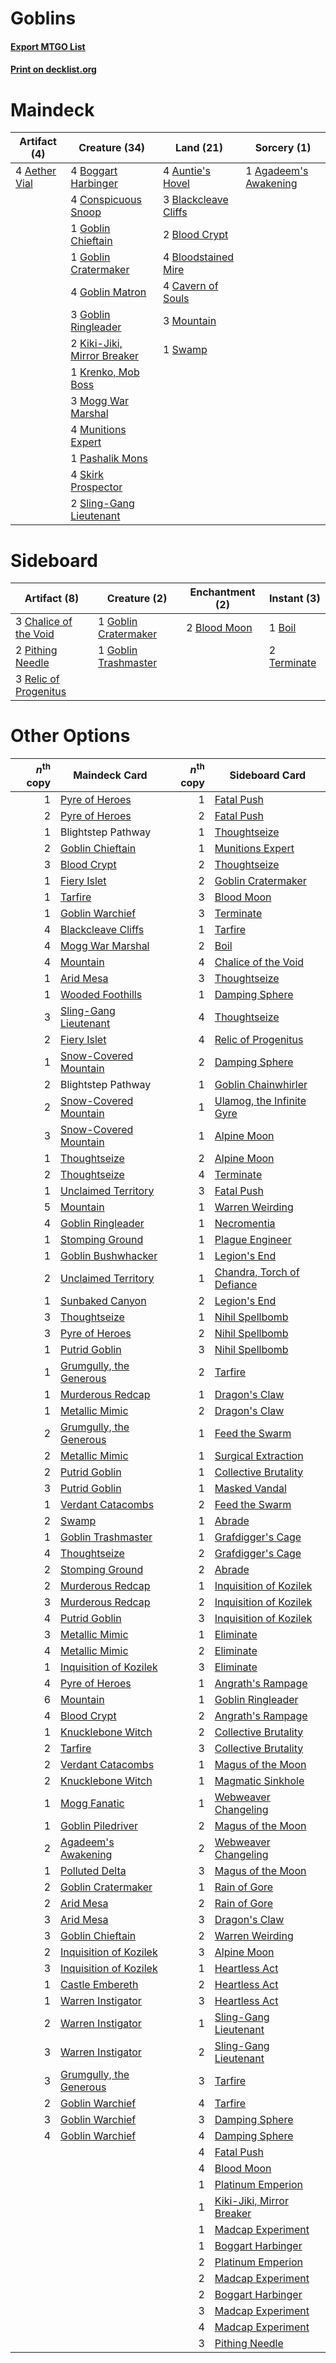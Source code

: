 # Goblins

#### [Export MTGO List](../collection/Goblins/Goblins.txt)
#### [Print on decklist.org](http://decklist.org/?deckmain=4%09Aether%20Vial%0A1%09Agadeem's%20Awakening%0A4%09Auntie's%20Hovel%0A3%09Blackcleave%20Cliffs%0A2%09Blood%20Crypt%0A4%09Bloodstained%20Mire%0A4%09Boggart%20Harbinger%0A4%09Cavern%20of%20Souls%0A4%09Conspicuous%20Snoop%0A1%09Goblin%20Chieftain%0A1%09Goblin%20Cratermaker%0A4%09Goblin%20Matron%0A3%09Goblin%20Ringleader%0A2%09Kiki-Jiki,%20Mirror%20Breaker%0A1%09Krenko,%20Mob%20Boss%0A3%09Mogg%20War%20Marshal%0A3%09Mountain%0A4%09Munitions%20Expert%0A1%09Pashalik%20Mons%0A4%09Skirk%20Prospector%0A2%09Sling-Gang%20Lieutenant%0A1%09Swamp&deckside=2%09Blood%20Moon%0A1%09Boil%0A3%09Chalice%20of%20the%20Void%0A1%09Goblin%20Cratermaker%0A1%09Goblin%20Trashmaster%0A2%09Pithing%20Needle%0A3%09Relic%20of%20Progenitus%0A2%09Terminate)
# Maindeck

|                                     Artifact (4)                                      |                                            Creature (34)                                            |                                           Land (21)                                           |                                          Sorcery (1)                                           |
|---------------------------------------------------------------------------------------|-----------------------------------------------------------------------------------------------------|-----------------------------------------------------------------------------------------------|------------------------------------------------------------------------------------------------|
|4 [Aether Vial](http://gatherer.wizards.com/Pages/Card/Details.aspx?multiverseid=48146)|4 [Boggart Harbinger](http://gatherer.wizards.com/Pages/Card/Details.aspx?multiverseid=139441)       |4 [Auntie's Hovel](http://gatherer.wizards.com/Pages/Card/Details.aspx?multiverseid=153457)    |1 [Agadeem's Awakening](http://gatherer.wizards.com/Pages/Card/Details.aspx?multiverseid=491723)|
|                                                                                       |4 [Conspicuous Snoop](http://gatherer.wizards.com/Pages/Card/Details.aspx?multiverseid=485462)       |3 [Blackcleave Cliffs](http://gatherer.wizards.com/Pages/Card/Details.aspx?multiverseid=209401)|                                                                                                |
|                                                                                       |1 [Goblin Chieftain](http://gatherer.wizards.com/Pages/Card/Details.aspx?multiverseid=438481)        |2 [Blood Crypt](http://gatherer.wizards.com/Pages/Card/Details.aspx?multiverseid=97102)        |                                                                                                |
|                                                                                       |1 [Goblin Cratermaker](http://gatherer.wizards.com/Pages/Card/Details.aspx?multiverseid=452853)      |4 [Bloodstained Mire](http://gatherer.wizards.com/Pages/Card/Details.aspx?multiverseid=405094) |                                                                                                |
|                                                                                       |4 [Goblin Matron](http://gatherer.wizards.com/Pages/Card/Details.aspx?multiverseid=15810)            |4 [Cavern of Souls](http://gatherer.wizards.com/Pages/Card/Details.aspx?multiverseid=278058)   |                                                                                                |
|                                                                                       |3 [Goblin Ringleader](http://gatherer.wizards.com/Pages/Card/Details.aspx?multiverseid=27664)        |3 [Mountain](http://gatherer.wizards.com/Pages/Card/Details.aspx?multiverseid=439859)          |                                                                                                |
|                                                                                       |2 [Kiki-Jiki, Mirror Breaker](http://gatherer.wizards.com/Pages/Card/Details.aspx?multiverseid=50321)|1 [Swamp](http://gatherer.wizards.com/Pages/Card/Details.aspx?multiverseid=439858)             |                                                                                                |
|                                                                                       |1 [Krenko, Mob Boss](http://gatherer.wizards.com/Pages/Card/Details.aspx?multiverseid=386339)        |                                                                                               |                                                                                                |
|                                                                                       |3 [Mogg War Marshal](http://gatherer.wizards.com/Pages/Card/Details.aspx?multiverseid=157924)        |                                                                                               |                                                                                                |
|                                                                                       |4 [Munitions Expert](http://gatherer.wizards.com/Pages/Card/Details.aspx?multiverseid=464158)        |                                                                                               |                                                                                                |
|                                                                                       |1 [Pashalik Mons](http://gatherer.wizards.com/Pages/Card/Details.aspx?multiverseid=464087)           |                                                                                               |                                                                                                |
|                                                                                       |4 [Skirk Prospector](http://gatherer.wizards.com/Pages/Card/Details.aspx?multiverseid=159051)        |                                                                                               |                                                                                                |
|                                                                                       |2 [Sling-Gang Lieutenant](http://gatherer.wizards.com/Pages/Card/Details.aspx?multiverseid=464057)   |                                                                                               |                                                                                                |


# Sideboard

|                                          Artifact (8)                                          |                                         Creature (2)                                          |                                   Enchantment (2)                                    |                                     Instant (3)                                      |
|------------------------------------------------------------------------------------------------|-----------------------------------------------------------------------------------------------|--------------------------------------------------------------------------------------|--------------------------------------------------------------------------------------|
|3 [Chalice of the Void](http://gatherer.wizards.com/Pages/Card/Details.aspx?multiverseid=442211)|1 [Goblin Cratermaker](http://gatherer.wizards.com/Pages/Card/Details.aspx?multiverseid=452853)|2 [Blood Moon](http://gatherer.wizards.com/Pages/Card/Details.aspx?multiverseid=45386)|1 [Boil](http://gatherer.wizards.com/Pages/Card/Details.aspx?multiverseid=14630)      |
|2 [Pithing Needle](http://gatherer.wizards.com/Pages/Card/Details.aspx?multiverseid=129526)     |1 [Goblin Trashmaster](http://gatherer.wizards.com/Pages/Card/Details.aspx?multiverseid=447280)|                                                                                      |2 [Terminate](http://gatherer.wizards.com/Pages/Card/Details.aspx?multiverseid=176449)|
|3 [Relic of Progenitus](http://gatherer.wizards.com/Pages/Card/Details.aspx?multiverseid=174824)|                                                                                               |                                                                                      |                                                                                      |


# Other Options

|*n*<sup>th</sup> copy|                                          Maindeck Card                                           |*n*<sup>th</sup> copy|                                           Sideboard Card                                            |
|--------------------:|--------------------------------------------------------------------------------------------------|--------------------:|-----------------------------------------------------------------------------------------------------|
|                    1|[Pyre of Heroes](http://gatherer.wizards.com/Pages/Card/Details.aspx?multiverseid=503857)         |                    1|[Fatal Push](http://gatherer.wizards.com/Pages/Card/Details.aspx?multiverseid=423724)                |
|                    2|[Pyre of Heroes](http://gatherer.wizards.com/Pages/Card/Details.aspx?multiverseid=503857)         |                    2|[Fatal Push](http://gatherer.wizards.com/Pages/Card/Details.aspx?multiverseid=423724)                |
|                    1|Blightstep Pathway                                                                                |                    1|[Thoughtseize](http://gatherer.wizards.com/Pages/Card/Details.aspx?multiverseid=438676)              |
|                    2|[Goblin Chieftain](http://gatherer.wizards.com/Pages/Card/Details.aspx?multiverseid=438481)       |                    1|[Munitions Expert](http://gatherer.wizards.com/Pages/Card/Details.aspx?multiverseid=464158)          |
|                    3|[Blood Crypt](http://gatherer.wizards.com/Pages/Card/Details.aspx?multiverseid=97102)             |                    2|[Thoughtseize](http://gatherer.wizards.com/Pages/Card/Details.aspx?multiverseid=438676)              |
|                    1|[Fiery Islet](http://gatherer.wizards.com/Pages/Card/Details.aspx?multiverseid=464187)            |                    2|[Goblin Cratermaker](http://gatherer.wizards.com/Pages/Card/Details.aspx?multiverseid=452853)        |
|                    1|[Tarfire](http://gatherer.wizards.com/Pages/Card/Details.aspx?multiverseid=157921)                |                    3|[Blood Moon](http://gatherer.wizards.com/Pages/Card/Details.aspx?multiverseid=45386)                 |
|                    1|[Goblin Warchief](http://gatherer.wizards.com/Pages/Card/Details.aspx?multiverseid=157934)        |                    3|[Terminate](http://gatherer.wizards.com/Pages/Card/Details.aspx?multiverseid=176449)                 |
|                    4|[Blackcleave Cliffs](http://gatherer.wizards.com/Pages/Card/Details.aspx?multiverseid=209401)     |                    1|[Tarfire](http://gatherer.wizards.com/Pages/Card/Details.aspx?multiverseid=157921)                   |
|                    4|[Mogg War Marshal](http://gatherer.wizards.com/Pages/Card/Details.aspx?multiverseid=157924)       |                    2|[Boil](http://gatherer.wizards.com/Pages/Card/Details.aspx?multiverseid=14630)                       |
|                    4|[Mountain](http://gatherer.wizards.com/Pages/Card/Details.aspx?multiverseid=439859)               |                    4|[Chalice of the Void](http://gatherer.wizards.com/Pages/Card/Details.aspx?multiverseid=442211)       |
|                    1|[Arid Mesa](http://gatherer.wizards.com/Pages/Card/Details.aspx?multiverseid=405092)              |                    3|[Thoughtseize](http://gatherer.wizards.com/Pages/Card/Details.aspx?multiverseid=438676)              |
|                    1|[Wooded Foothills](http://gatherer.wizards.com/Pages/Card/Details.aspx?multiverseid=405116)       |                    1|[Damping Sphere](http://gatherer.wizards.com/Pages/Card/Details.aspx?multiverseid=443101)            |
|                    3|[Sling-Gang Lieutenant](http://gatherer.wizards.com/Pages/Card/Details.aspx?multiverseid=464057)  |                    4|[Thoughtseize](http://gatherer.wizards.com/Pages/Card/Details.aspx?multiverseid=438676)              |
|                    2|[Fiery Islet](http://gatherer.wizards.com/Pages/Card/Details.aspx?multiverseid=464187)            |                    4|[Relic of Progenitus](http://gatherer.wizards.com/Pages/Card/Details.aspx?multiverseid=174824)       |
|                    1|[Snow-Covered Mountain](http://gatherer.wizards.com/Pages/Card/Details.aspx?multiverseid=121233)  |                    2|[Damping Sphere](http://gatherer.wizards.com/Pages/Card/Details.aspx?multiverseid=443101)            |
|                    2|Blightstep Pathway                                                                                |                    1|[Goblin Chainwhirler](http://gatherer.wizards.com/Pages/Card/Details.aspx?multiverseid=443017)       |
|                    2|[Snow-Covered Mountain](http://gatherer.wizards.com/Pages/Card/Details.aspx?multiverseid=121233)  |                    1|[Ulamog, the Infinite Gyre](http://gatherer.wizards.com/Pages/Card/Details.aspx?multiverseid=397815) |
|                    3|[Snow-Covered Mountain](http://gatherer.wizards.com/Pages/Card/Details.aspx?multiverseid=121233)  |                    1|[Alpine Moon](http://gatherer.wizards.com/Pages/Card/Details.aspx?multiverseid=447264)               |
|                    1|[Thoughtseize](http://gatherer.wizards.com/Pages/Card/Details.aspx?multiverseid=438676)           |                    2|[Alpine Moon](http://gatherer.wizards.com/Pages/Card/Details.aspx?multiverseid=447264)               |
|                    2|[Thoughtseize](http://gatherer.wizards.com/Pages/Card/Details.aspx?multiverseid=438676)           |                    4|[Terminate](http://gatherer.wizards.com/Pages/Card/Details.aspx?multiverseid=176449)                 |
|                    1|[Unclaimed Territory](http://gatherer.wizards.com/Pages/Card/Details.aspx?multiverseid=435419)    |                    3|[Fatal Push](http://gatherer.wizards.com/Pages/Card/Details.aspx?multiverseid=423724)                |
|                    5|[Mountain](http://gatherer.wizards.com/Pages/Card/Details.aspx?multiverseid=439859)               |                    1|[Warren Weirding](http://gatherer.wizards.com/Pages/Card/Details.aspx?multiverseid=370488)           |
|                    4|[Goblin Ringleader](http://gatherer.wizards.com/Pages/Card/Details.aspx?multiverseid=27664)       |                    1|[Necromentia](http://gatherer.wizards.com/Pages/Card/Details.aspx?multiverseid=485439)               |
|                    1|[Stomping Ground](http://gatherer.wizards.com/Pages/Card/Details.aspx?multiverseid=405110)        |                    1|[Plague Engineer](http://gatherer.wizards.com/Pages/Card/Details.aspx?multiverseid=464049)           |
|                    1|[Goblin Bushwhacker](http://gatherer.wizards.com/Pages/Card/Details.aspx?multiverseid=177501)     |                    1|[Legion's End](http://gatherer.wizards.com/Pages/Card/Details.aspx?multiverseid=466860)              |
|                    2|[Unclaimed Territory](http://gatherer.wizards.com/Pages/Card/Details.aspx?multiverseid=435419)    |                    1|[Chandra, Torch of Defiance](http://gatherer.wizards.com/Pages/Card/Details.aspx?multiverseid=417683)|
|                    1|[Sunbaked Canyon](http://gatherer.wizards.com/Pages/Card/Details.aspx?multiverseid=464196)        |                    2|[Legion's End](http://gatherer.wizards.com/Pages/Card/Details.aspx?multiverseid=466860)              |
|                    3|[Thoughtseize](http://gatherer.wizards.com/Pages/Card/Details.aspx?multiverseid=438676)           |                    1|[Nihil Spellbomb](http://gatherer.wizards.com/Pages/Card/Details.aspx?multiverseid=442215)           |
|                    3|[Pyre of Heroes](http://gatherer.wizards.com/Pages/Card/Details.aspx?multiverseid=503857)         |                    2|[Nihil Spellbomb](http://gatherer.wizards.com/Pages/Card/Details.aspx?multiverseid=442215)           |
|                    1|[Putrid Goblin](http://gatherer.wizards.com/Pages/Card/Details.aspx?multiverseid=464050)          |                    3|[Nihil Spellbomb](http://gatherer.wizards.com/Pages/Card/Details.aspx?multiverseid=442215)           |
|                    1|[Grumgully, the Generous](http://gatherer.wizards.com/Pages/Card/Details.aspx?multiverseid=473154)|                    2|[Tarfire](http://gatherer.wizards.com/Pages/Card/Details.aspx?multiverseid=157921)                   |
|                    1|[Murderous Redcap](http://gatherer.wizards.com/Pages/Card/Details.aspx?multiverseid=370518)       |                    1|[Dragon's Claw](http://gatherer.wizards.com/Pages/Card/Details.aspx?multiverseid=129527)             |
|                    1|[Metallic Mimic](http://gatherer.wizards.com/Pages/Card/Details.aspx?multiverseid=423831)         |                    2|[Dragon's Claw](http://gatherer.wizards.com/Pages/Card/Details.aspx?multiverseid=129527)             |
|                    2|[Grumgully, the Generous](http://gatherer.wizards.com/Pages/Card/Details.aspx?multiverseid=473154)|                    1|[Feed the Swarm](http://gatherer.wizards.com/Pages/Card/Details.aspx?multiverseid=491737)            |
|                    2|[Metallic Mimic](http://gatherer.wizards.com/Pages/Card/Details.aspx?multiverseid=423831)         |                    1|[Surgical Extraction](http://gatherer.wizards.com/Pages/Card/Details.aspx?multiverseid=397706)       |
|                    2|[Putrid Goblin](http://gatherer.wizards.com/Pages/Card/Details.aspx?multiverseid=464050)          |                    1|[Collective Brutality](http://gatherer.wizards.com/Pages/Card/Details.aspx?multiverseid=414380)      |
|                    3|[Putrid Goblin](http://gatherer.wizards.com/Pages/Card/Details.aspx?multiverseid=464050)          |                    1|[Masked Vandal](http://gatherer.wizards.com/Pages/Card/Details.aspx?multiverseid=503800)             |
|                    1|[Verdant Catacombs](http://gatherer.wizards.com/Pages/Card/Details.aspx?multiverseid=405113)      |                    2|[Feed the Swarm](http://gatherer.wizards.com/Pages/Card/Details.aspx?multiverseid=491737)            |
|                    2|[Swamp](http://gatherer.wizards.com/Pages/Card/Details.aspx?multiverseid=439858)                  |                    1|[Abrade](http://gatherer.wizards.com/Pages/Card/Details.aspx?multiverseid=430772)                    |
|                    1|[Goblin Trashmaster](http://gatherer.wizards.com/Pages/Card/Details.aspx?multiverseid=447280)     |                    1|[Grafdigger's Cage](http://gatherer.wizards.com/Pages/Card/Details.aspx?multiverseid=278452)         |
|                    4|[Thoughtseize](http://gatherer.wizards.com/Pages/Card/Details.aspx?multiverseid=438676)           |                    2|[Grafdigger's Cage](http://gatherer.wizards.com/Pages/Card/Details.aspx?multiverseid=278452)         |
|                    2|[Stomping Ground](http://gatherer.wizards.com/Pages/Card/Details.aspx?multiverseid=405110)        |                    2|[Abrade](http://gatherer.wizards.com/Pages/Card/Details.aspx?multiverseid=430772)                    |
|                    2|[Murderous Redcap](http://gatherer.wizards.com/Pages/Card/Details.aspx?multiverseid=370518)       |                    1|[Inquisition of Kozilek](http://gatherer.wizards.com/Pages/Card/Details.aspx?multiverseid=416897)    |
|                    3|[Murderous Redcap](http://gatherer.wizards.com/Pages/Card/Details.aspx?multiverseid=370518)       |                    2|[Inquisition of Kozilek](http://gatherer.wizards.com/Pages/Card/Details.aspx?multiverseid=416897)    |
|                    4|[Putrid Goblin](http://gatherer.wizards.com/Pages/Card/Details.aspx?multiverseid=464050)          |                    3|[Inquisition of Kozilek](http://gatherer.wizards.com/Pages/Card/Details.aspx?multiverseid=416897)    |
|                    3|[Metallic Mimic](http://gatherer.wizards.com/Pages/Card/Details.aspx?multiverseid=423831)         |                    1|[Eliminate](http://gatherer.wizards.com/Pages/Card/Details.aspx?multiverseid=485420)                 |
|                    4|[Metallic Mimic](http://gatherer.wizards.com/Pages/Card/Details.aspx?multiverseid=423831)         |                    2|[Eliminate](http://gatherer.wizards.com/Pages/Card/Details.aspx?multiverseid=485420)                 |
|                    1|[Inquisition of Kozilek](http://gatherer.wizards.com/Pages/Card/Details.aspx?multiverseid=416897) |                    3|[Eliminate](http://gatherer.wizards.com/Pages/Card/Details.aspx?multiverseid=485420)                 |
|                    4|[Pyre of Heroes](http://gatherer.wizards.com/Pages/Card/Details.aspx?multiverseid=503857)         |                    1|[Angrath's Rampage](http://gatherer.wizards.com/Pages/Card/Details.aspx?multiverseid=461112)         |
|                    6|[Mountain](http://gatherer.wizards.com/Pages/Card/Details.aspx?multiverseid=439859)               |                    1|[Goblin Ringleader](http://gatherer.wizards.com/Pages/Card/Details.aspx?multiverseid=27664)          |
|                    4|[Blood Crypt](http://gatherer.wizards.com/Pages/Card/Details.aspx?multiverseid=97102)             |                    2|[Angrath's Rampage](http://gatherer.wizards.com/Pages/Card/Details.aspx?multiverseid=461112)         |
|                    1|[Knucklebone Witch](http://gatherer.wizards.com/Pages/Card/Details.aspx?multiverseid=143609)      |                    2|[Collective Brutality](http://gatherer.wizards.com/Pages/Card/Details.aspx?multiverseid=414380)      |
|                    2|[Tarfire](http://gatherer.wizards.com/Pages/Card/Details.aspx?multiverseid=157921)                |                    3|[Collective Brutality](http://gatherer.wizards.com/Pages/Card/Details.aspx?multiverseid=414380)      |
|                    2|[Verdant Catacombs](http://gatherer.wizards.com/Pages/Card/Details.aspx?multiverseid=405113)      |                    1|[Magus of the Moon](http://gatherer.wizards.com/Pages/Card/Details.aspx?multiverseid=136152)         |
|                    2|[Knucklebone Witch](http://gatherer.wizards.com/Pages/Card/Details.aspx?multiverseid=143609)      |                    1|[Magmatic Sinkhole](http://gatherer.wizards.com/Pages/Card/Details.aspx?multiverseid=464084)         |
|                    1|[Mogg Fanatic](http://gatherer.wizards.com/Pages/Card/Details.aspx?multiverseid=134748)           |                    1|[Webweaver Changeling](http://gatherer.wizards.com/Pages/Card/Details.aspx?multiverseid=464141)      |
|                    1|[Goblin Piledriver](http://gatherer.wizards.com/Pages/Card/Details.aspx?multiverseid=40193)       |                    2|[Magus of the Moon](http://gatherer.wizards.com/Pages/Card/Details.aspx?multiverseid=136152)         |
|                    2|[Agadeem's Awakening](http://gatherer.wizards.com/Pages/Card/Details.aspx?multiverseid=491723)    |                    2|[Webweaver Changeling](http://gatherer.wizards.com/Pages/Card/Details.aspx?multiverseid=464141)      |
|                    1|[Polluted Delta](http://gatherer.wizards.com/Pages/Card/Details.aspx?multiverseid=405104)         |                    3|[Magus of the Moon](http://gatherer.wizards.com/Pages/Card/Details.aspx?multiverseid=136152)         |
|                    2|[Goblin Cratermaker](http://gatherer.wizards.com/Pages/Card/Details.aspx?multiverseid=452853)     |                    1|[Rain of Gore](http://gatherer.wizards.com/Pages/Card/Details.aspx?multiverseid=107358)              |
|                    2|[Arid Mesa](http://gatherer.wizards.com/Pages/Card/Details.aspx?multiverseid=405092)              |                    2|[Rain of Gore](http://gatherer.wizards.com/Pages/Card/Details.aspx?multiverseid=107358)              |
|                    3|[Arid Mesa](http://gatherer.wizards.com/Pages/Card/Details.aspx?multiverseid=405092)              |                    3|[Dragon's Claw](http://gatherer.wizards.com/Pages/Card/Details.aspx?multiverseid=129527)             |
|                    3|[Goblin Chieftain](http://gatherer.wizards.com/Pages/Card/Details.aspx?multiverseid=438481)       |                    2|[Warren Weirding](http://gatherer.wizards.com/Pages/Card/Details.aspx?multiverseid=370488)           |
|                    2|[Inquisition of Kozilek](http://gatherer.wizards.com/Pages/Card/Details.aspx?multiverseid=416897) |                    3|[Alpine Moon](http://gatherer.wizards.com/Pages/Card/Details.aspx?multiverseid=447264)               |
|                    3|[Inquisition of Kozilek](http://gatherer.wizards.com/Pages/Card/Details.aspx?multiverseid=416897) |                    1|[Heartless Act](http://gatherer.wizards.com/Pages/Card/Details.aspx?multiverseid=479611)             |
|                    1|[Castle Embereth](http://gatherer.wizards.com/Pages/Card/Details.aspx?multiverseid=473201)        |                    2|[Heartless Act](http://gatherer.wizards.com/Pages/Card/Details.aspx?multiverseid=479611)             |
|                    1|[Warren Instigator](http://gatherer.wizards.com/Pages/Card/Details.aspx?multiverseid=438472)      |                    3|[Heartless Act](http://gatherer.wizards.com/Pages/Card/Details.aspx?multiverseid=479611)             |
|                    2|[Warren Instigator](http://gatherer.wizards.com/Pages/Card/Details.aspx?multiverseid=438472)      |                    1|[Sling-Gang Lieutenant](http://gatherer.wizards.com/Pages/Card/Details.aspx?multiverseid=464057)     |
|                    3|[Warren Instigator](http://gatherer.wizards.com/Pages/Card/Details.aspx?multiverseid=438472)      |                    2|[Sling-Gang Lieutenant](http://gatherer.wizards.com/Pages/Card/Details.aspx?multiverseid=464057)     |
|                    3|[Grumgully, the Generous](http://gatherer.wizards.com/Pages/Card/Details.aspx?multiverseid=473154)|                    3|[Tarfire](http://gatherer.wizards.com/Pages/Card/Details.aspx?multiverseid=157921)                   |
|                    2|[Goblin Warchief](http://gatherer.wizards.com/Pages/Card/Details.aspx?multiverseid=157934)        |                    4|[Tarfire](http://gatherer.wizards.com/Pages/Card/Details.aspx?multiverseid=157921)                   |
|                    3|[Goblin Warchief](http://gatherer.wizards.com/Pages/Card/Details.aspx?multiverseid=157934)        |                    3|[Damping Sphere](http://gatherer.wizards.com/Pages/Card/Details.aspx?multiverseid=443101)            |
|                    4|[Goblin Warchief](http://gatherer.wizards.com/Pages/Card/Details.aspx?multiverseid=157934)        |                    4|[Damping Sphere](http://gatherer.wizards.com/Pages/Card/Details.aspx?multiverseid=443101)            |
|                     |                                                                                                  |                    4|[Fatal Push](http://gatherer.wizards.com/Pages/Card/Details.aspx?multiverseid=423724)                |
|                     |                                                                                                  |                    4|[Blood Moon](http://gatherer.wizards.com/Pages/Card/Details.aspx?multiverseid=45386)                 |
|                     |                                                                                                  |                    1|[Platinum Emperion](http://gatherer.wizards.com/Pages/Card/Details.aspx?multiverseid=457134)         |
|                     |                                                                                                  |                    1|[Kiki-Jiki, Mirror Breaker](http://gatherer.wizards.com/Pages/Card/Details.aspx?multiverseid=50321)  |
|                     |                                                                                                  |                    1|[Madcap Experiment](http://gatherer.wizards.com/Pages/Card/Details.aspx?multiverseid=417695)         |
|                     |                                                                                                  |                    1|[Boggart Harbinger](http://gatherer.wizards.com/Pages/Card/Details.aspx?multiverseid=139441)         |
|                     |                                                                                                  |                    2|[Platinum Emperion](http://gatherer.wizards.com/Pages/Card/Details.aspx?multiverseid=457134)         |
|                     |                                                                                                  |                    2|[Madcap Experiment](http://gatherer.wizards.com/Pages/Card/Details.aspx?multiverseid=417695)         |
|                     |                                                                                                  |                    2|[Boggart Harbinger](http://gatherer.wizards.com/Pages/Card/Details.aspx?multiverseid=139441)         |
|                     |                                                                                                  |                    3|[Madcap Experiment](http://gatherer.wizards.com/Pages/Card/Details.aspx?multiverseid=417695)         |
|                     |                                                                                                  |                    4|[Madcap Experiment](http://gatherer.wizards.com/Pages/Card/Details.aspx?multiverseid=417695)         |
|                     |                                                                                                  |                    3|[Pithing Needle](http://gatherer.wizards.com/Pages/Card/Details.aspx?multiverseid=129526)            |

